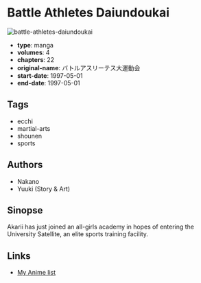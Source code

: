 # Battle Athletes Daiundoukai

![battle-athletes-daiundoukai](https://cdn.myanimelist.net/images/manga/3/72969.jpg)

-   **type**: manga
-   **volumes**: 4
-   **chapters**: 22
-   **original-name**: バトルアスリーテス大運動会
-   **start-date**: 1997-05-01
-   **end-date**: 1997-05-01

## Tags

-   ecchi
-   martial-arts
-   shounen
-   sports

## Authors

-   Nakano
-   Yuuki (Story & Art)

## Sinopse

Akarii has just joined an all-girls academy in hopes of entering the University Satellite, an elite sports training facility.

## Links

-   [My Anime list](https://myanimelist.net/manga/41701/Battle_Athletes_Daiundoukai)
